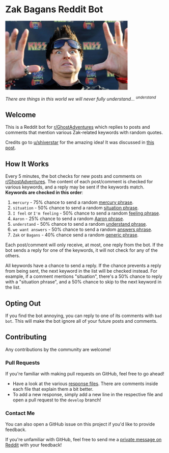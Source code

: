 # Zak Bagans Reddit Bot

![Zak Bagans](zak.jpg)

*There are things in this world we will never fully understand... <sup>understand</sup>*

## Welcome

This is a Reddit bot for [r/GhostAdventures](https://www.reddit.com/r/GhostAdventures/) which replies to posts and
comments that mention various Zak-related keywords with random quotes.

Credits go to [u/shiverstar](https://www.reddit.com/user/shiverstar/) for the amazing idea! It was discussed
in [this post](https://www.reddit.com/r/GhostAdventures/comments/mguuyi/we_need_a_zakbot/).

## How It Works

Every 5 minutes, the bot checks for new posts and comments
on [r/GhostAdventures](https://www.reddit.com/r/GhostAdventures/). The content of each post/comment is checked for
various keywords, and a reply may be sent if the keywords match. **Keywords are checked in this order**:

1. `mercury` - 75% chance to send a random [mercury phrase](src/main/resources/phrases/mercury.txt).
2. `situation` - 50% chance to send a random [situation phrase](src/main/resources/phrases/situation.txt).
3. `I feel` or `I'm feeling` - 50% chance to send a random [feeling phrase](src/main/resources/phrases/feeling.txt).
4. `Aaron` - 25% chance to send a random [Aaron phrase](src/main/resources/phrases/aaron.txt).
5. `understand` - 50% chance to send a random [understand phrase](src/main/resources/phrases/understand.txt).
6. `we want answers` - 50% chance to send a random [answers phrase](src/main/resources/phrases/answers.txt).
7. `Zak` or `Bagans` - 40% chance send a random [generic phrase](src/main/resources/phrases/generic.txt).

Each post/comment will only receive, at most, one reply from the bot. If the bot sends a reply for one of the keywords,
it will not check for any of the others.

All keywords have a chance to send a reply. If the chance prevents a reply from being sent, the next keyword in the list
will be checked instead. For example, if a comment mentions "situation", there's a 50% chance to reply with a
"situation phrase", and a 50% chance to skip to the next keyword in the list.

## Opting Out

If you find the bot annoying, you can reply to one of its comments with `bad bot`. This will make the bot ignore all of
your future posts and comments.

## Contributing

Any contributions by the community are welcome!

### Pull Requests

If you're familiar with making pull requests on GitHub, feel free to go ahead!

- Have a look at the various [response files](src/main/resources/phrases). There are comments inside each file that
  explain them a bit better.
- To add a new response, simply add a new line in the respective file and open a pull request to the `develop` branch!

### Contact Me

You can also open a GitHub issue on this project if you'd like to provide feedback.

If you're unfamiliar with GitHub, feel free to send me
a [private message on Reddit](https://www.reddit.com/user/Mr_Bean355) with your feedback!
